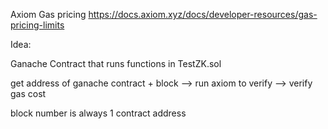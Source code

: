 Axiom Gas pricing
https://docs.axiom.xyz/docs/developer-resources/gas-pricing-limits
 
 Idea:

 Ganache Contract that runs functions in TestZK.sol

get address of ganache contract + block --> run axiom to verify --> verify gas cost

block number is always 1
contract address
